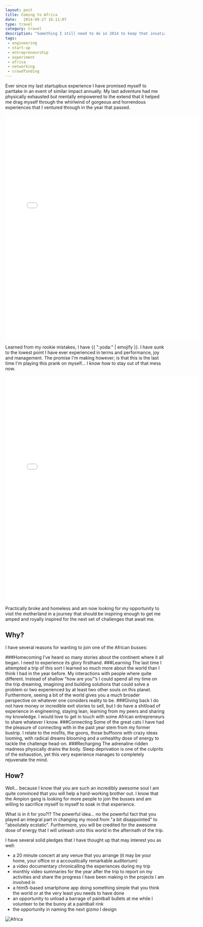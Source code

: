 ```yaml
---
layout: post
title: Coming to Africa
date:   2014-09-27 16:11:07
type: travel
category: travel
description: "Something I still need to do in 2014 to keep that insatiable hunger to discover and learn in balance. The nicest part is that you can help me to accomplish it!"
tags:
 - engineering
 - start-up
 - entrepreneurship
 - experiment
 - africa
 - networking
 - crowdfunding
---
```


Ever since my last startupbus experience I have promised myself to parttake in
an event of similar impact annually. My last adventure had me physically 
exhausted but mentally empowered to the extend that it helped me drag myself 
through the whirlwind of gorgeous and horrendous experiences that I ventured
through in the year that passed.

<div class="element instagram">
  <iframe src="//instagram.com/p/f9raq7y0Lx/embed/" width="612" height="710" frameborder="0" scrolling="no" allowtransparency="true"></iframe>
</div>

Learned from my rookie mistakes, I have {{ ":yoda:" | emojify }}. I have sunk
to the lowest point I have ever experienced in terms and performance, joy and
management. The promise I'm making however; is that this is the last time I'm
playing this prank on myself... I know how to stay out of that mess now.

<div class="element instagram">
  <iframe src="//instagram.com/p/gICEH_Kc6b/embed/" width="612" height="710" frameborder="0" scrolling="no" allowtransparency="true"> </iframe>
</div>

Practically broke and homeless and am now looking for my opportunity to visit 
the motherland in a journey that should be inspiring enough to get me amped and
royally inspired for the next set of challenges that await me.

## Why?
I have several reasons for wanting to join one of the African busses:

###Homecoming
I&rsquo;ve heard so many stories about the continent where it
all began. I need to experience its glory firsthand.
###Learning
The last time I attempted a trip of this sort I learned so much
more about the world than I think I had in the year before. My interactions 
with people where quite different. Instead of shallow "how are you"&rsquo;s I
could spend all my time on the trip dreaming, imagining and building solutions
that could solve a problem or two experienced by at least two other souls on 
this planet. Furthermore, seeing a bit of the world gives you a much broader
perspective on whatever one considers reality to be.
###Giving back
I do not have money or incredible exit stories to sell, but
I do have a shitload of experience in engineering, staying lean, learning from
my peers and sharing my knowledge. I would love to get in touch with some 
African entrepreneurs to share whatever I know.
###Connecting
Some of the great cats I have had the pleasure of connecting
with in the past year stem from my former bustrip. I relate to the misfits,
the goons, those buffoons with crazy ideas looming, with radical dreams 
blooming and a unhealthy dose of energy to tackle the challenge head-on.
###Recharging
The adrenaline ridden madness physically drains the body. 
Sleep deprivation is one of the culprits of the exhaustion, yet this very 
experience manages to completely rejuvenate the mind.

## How?
Well&hellip; because I know that you are such an incredibly awesome soul I
am quite convinced that you will help a hard-working brother out. I know that
the Ampion gang is looking for more people to join the busses and am willing
to sacrifice myself to myself to soak in that experience.

What is in it for you?!? The powerful idea... no the powerful fact that you
played an integral part in changing my mood from "a bit disappointed" to 
"absolutely ecstatic". Furthermore, you will be credited for the awesome dose
of energy that I will unleash unto this world in the aftermath of the trip.

I have several solid pledges that I have thought up that may interest you as
well:

 - a 20 minute concert at any venue that you arrange (it may be your home,
 your office or a accoustically remarkable auditorium)
 - a video documentary chronicalling the experiences during my trip
 - monthly video summaries for the year after the trip to report on my 
 activities and share the progress I have been making in the projects I am 
 involved in
 - a html5-based smartphone app doing something simple that you think the world
 or at the very least you needs to have done
 - an opportunity to unload a barrage of paintball bullets at me while I 
 volunteer to be the bunny at a paintball rink
 - the opportunity in naming the next gizmo I design

<div class="element">
  <img 
    src="/resources/startup/africa/EpsteinSteveAfrica.jpg" 
    alt="Africa">
</div>

